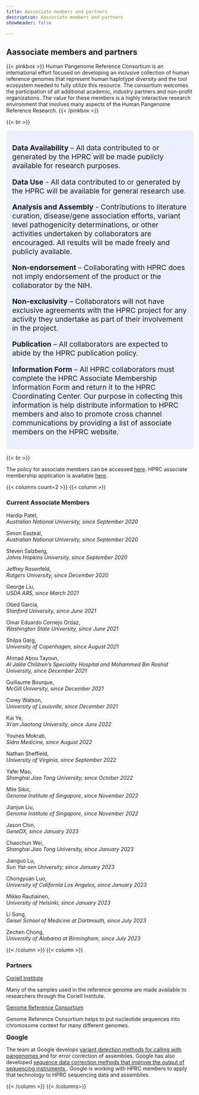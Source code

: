 ```yaml
---
title: Aassociate members and partners
description: Aassociate members and partners
showHeader: false

---
```


## Aassociate members and partners

{{< pinkbox >}}
Human Pangenome Reference Consortium is an international effort focused on developing an inclusive collection of human reference genomes that represent human haplotype diversity and the tool ecosystem needed to fully utilize this resource. The consortium welcomes the participation of all additional academic, industry partners and non-profit organizations. The value for these members is a highly interactive research environment that involves many aspects of the Human Pangenome Reference Research.
{{< /pinkbox >}}

{{< br >}}

<div style="background-color: #e7ecffbf; padding: 1rem; font-size: 1.2rem">

**Data Availability** – All data contributed to or generated by the HPRC will be made publicly available for research purposes.

**Data Use** - All data contributed to or generated by the HPRC will be available for general research use.

**Analysis and Assembly** - Contributions to literature curation, disease/gene association efforts, variant level pathogenicity determinations, or other activities undertaken by collaborators are encouraged. All results will be made freely and publicly available.

**Non-endorsement** – Collaborating with HPRC does not imply endorsement of the product or the collaborator by the NIH.

**Non-exclusivity** – Collaborators will not have exclusive agreements with the HPRC project for any activity they undertake as part of their involvement in the project.

**Publication** – All collaborators are expected to abide by the HPRC publication policy.

**Information Form** – All HPRC collaborators must complete the HPRC Associate Membership Information Form and return it to the HPRC Coordinating Center. Our purpose in collecting this information is help distribute information to HPRC members and also to promote cross channel communications by providing a list of associate members on the HPRC website.
</div>

{{< br >}}

<div id="application_form_div">
    The policy for associate members can be accessed <a
        id="policy_form"
        target="_blank"
        href="HPRCAssociateMembersPolicy.pdf">here</a
    >. HPRC associate membership application is available <a
        id="application_form"
        target="_blank"
        href="HPRCCollaborationInformationFormV2.pdf">here</a
    >.
</div>

{{< columns count=2 >}}
{{< column >}}

### Current Associate Members

<p>
                    Hardip Patel, <br />
                    <span style="font-style: italic;"
                        >Australian National University, since September 2020</span
                    >
                </p>
                <p>
                    Simon Easteal, <br />
                    <span style="font-style: italic;"
                        >Australian National University, since September 2020</span
                    >
                </p>
                <p>
                    Steven Salzberg, <br />
                    <span style="font-style: italic;"
                        >Johns Hopkins University, since September 2020</span
                    >
                </p>
                <p>
                    Jeffrey Rosenfeld, <br />
                    <span style="font-style: italic;">
                        Rutgers University, since December 2020</span
                    >
                </p>
                <p>
                    George Liu, <br />
                    <span style="font-style: italic;"
                        >USDA ARS, since March 2021</span
                    >
                </p>
                <p>
                    Obed Garcia, <br />
                    <span style="font-style: italic;"
                        >Stanford University, since June 2021</span
                    >
                </p>
                <p>
                    Omar Eduardo Cornejo Ordaz, <br />
                    <span style="font-style: italic;"
                        >Washington State University, since June 2021</span
                    >
                </p>
                <p>
                    Shilpa Garg, <br />
                    <span style="font-style: italic;"
                        >University of Copenhagen, since August 2021</span
                    >
                </p>
                <p>
                    Ahmad Abou Tayoun, <br />
                    <span style="font-style: italic;"
                        >Al Jalila Children’s Speciality Hospital and Mohammed
                        Bin Rashid University, since December 2021</span
                    >
                </p>
                <p>
                    Guillaume Bourque, <br />
                    <span style="font-style: italic;"
                        >McGill University, since December 2021</span
                    >
                </p>
                <p>
                    Corey Watson, <br />
                    <span style="font-style: italic;"
                        >University of Louisville, since December 2021</span
                    >
                </p>
                <p>
                    Kai Ye, <br />
                    <span style="font-style: italic;"
                        >Xi’an Jiaotong University, since June 2022</span
                    >
                </p>
                <p>
                    Younes Mokrab, <br />
                    <span style="font-style: italic;"
                        >Sidra Medicine, since August 2022</span
                    >
                </p>
                <p>
                    Nathan Sheffield, <br />
                    <span style="font-style: italic;"
                        >University of Virginia, since September 2022</span
                    >
                </p>
                <p>
                    Yafei Mao, <br />
                    <span style="font-style: italic;"
                        >Shanghai Jiao Tong University, since October 2022</span
                    >
                </p>
                <p>
                    Mile Sikic, <br />
                    <span style="font-style: italic;"
                        >Genome Institute of Singapore, since November 2022</span
                    >
                </p>
                <p>
                    Jianjun Liu, <br />
                    <span style="font-style: italic;"
                        >Genome Institute of Singapore, since November 2022</span
                    >
                </p>
                <p>
                    Jason Chin, <br />
                    <span style="font-style: italic;"
                        >GeneDX, since January 2023</span
                    >
                </p>
                <p>
                    Chaochun Wei, <br />
                    <span style="font-style: italic;"
                        >Shanghai Jiao Tong University, since January 2023</span
                    >
                </p>
                <p>
                    Jianguo Lu, <br />
                    <span style="font-style: italic;"
                        >Sun Yat-sen University, since January 2023</span
                    >
                </p>
                <p>
                    Chongyuan Luo, <br />
                    <span style="font-style: italic;"
                        >University of California Los Angeles, since January
                        2023</span
                    >
                </p>
                <p>
                    Mikko Rautiainen, <br />
                    <span style="font-style: italic;"
                        >University of Helsinki, since January 2023</span
                    >
                </p>
                <p>
                    Li Song, <br />
                    <span style="font-style: italic;"
                        >Geisel School of Medicine at Dartmouth, since July 2023</span
                    >
                </p>
                <p>
                    Zechen Chong, <br />
                    <span style="font-style: italic;"
                        >University of Alabama at Birmingham, since July 2023</span
                    >
                </p>

{{< /column >}}
{{< column >}}

### Partners

<a class="link" href="https://www.coriell.org/" target="_blank"
                    >Coriell Institute</a
                >
                <p class="description">
                    Many of the samples used in the reference genome are made
                    available to researchers through the Coriell Institute.
                </p>
                <a
                    class="link"
                    href="https://www.ncbi.nlm.nih.gov/grc"
                    target="_blank">Genome Reference Consortium</a
                >
                <p class="description">
                    Genome Reference Consortium helps to put nucleotide
                    sequences into chromosome context for many different
                    genomes.
                </p>
                <div style="font-size: larger; font-weight: bold;">
                    Google
                </div>
                <p class="description">
                    The team at Google develops
                    <a
                        href="https://github.com/google/deepvariant"
                        target="_blank"
                        class="in_paragraph_link"
                    >
                        variant detection methods for calling with pangenomes
                    </a> and for error correction of assemblies. Google has also
                    developed <a
                        href="https://github.com/google/deepconsensus"
                        target="_blank"
                        class="in_paragraph_link"
                    >
                        sequence data correction methods that improve the output
                        of sequencing instruments
                    </a>. Google is working with HPRC members to apply that
                    technology to HPRC sequencing data and assemblies.
                </p>

{{< /column >}}
{{< /columns>}}